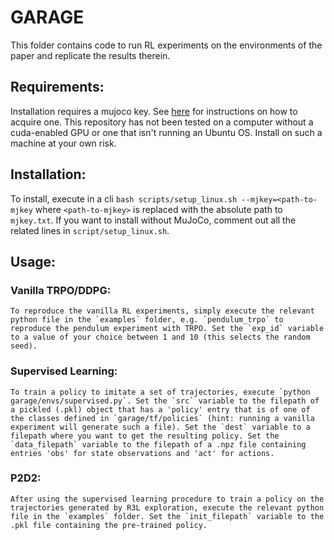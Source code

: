 # GARAGE

This folder contains code to run RL experiments on the environments of the paper and replicate the results therein.

## Requirements:

Installation requires a mujoco key. See [here](https://www.roboti.us/license.html) for instructions on how to acquire one. This repository has not been tested on a computer without a cuda-enabled GPU or one that isn't running an Ubuntu OS. Install on such a machine at your own risk.

## Installation:

To install, execute in a cli `bash scripts/setup_linux.sh --mjkey=<path-to-mjkey` where `<path-to-mjkey>` is replaced with the absolute path to `mjkey.txt`. If you want to install without MuJoCo, comment out all the related lines in `script/setup_linux.sh`.

## Usage:

### Vanilla TRPO/DDPG:

	To reproduce the vanilla RL experiments, simply execute the relevant python file in the `examples` folder, e.g. `pendulum_trpo` to reproduce the pendulum experiment with TRPO. Set the `exp_id` variable to a value of your choice between 1 and 10 (this selects the random seed).

### Supervised Learning:

	To train a policy to imitate a set of trajectories, execute `python garage/envs/supervised.py`. Set the `src` variable to the filepath of a pickled (.pkl) object that has a 'policy' entry that is of one of the classes defined in `garage/tf/policies` (hint: running a vanilla experiment will generate such a file). Set the `dest` variable to a filepath where you want to get the resulting policy. Set the `data_filepath` variable to the filepath of a .npz file containing entries 'obs' for state observations and 'act' for actions.

### P2D2:

	After using the supervised learning procedure to train a policy on the trajectories generated by R3L exploration, execute the relevant python file in the `examples` folder. Set the `init_filepath` variable to the .pkl file containing the pre-trained policy.


